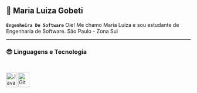 ## 🤖 Maria Luiza Gobeti 

**`Engenheira De Software`**
Oie! Me chamo Maria Luiza e sou estudante de Engenharia de Software. 
São Paulo - Zona Sul 

___
 ### 😎 Linguagens e Tecnologia 
<div style ="display : inline_block"><br>
 
 <img 
    align="left" 
    alt="JavaScript" 
    title="JavaScript"
    width="30px" 
    height ="40px" 
    src="https://cdn.jsdelivr.net/gh/devicons/devicon@latest/icons/javascript/javascript-original.svg" 
/>




<img 
    align="left" 
    alt="Git" 
    title="Git"
    width="30px" 
    height ="40px"
    src="https://cdn.jsdelivr.net/gh/devicons/devicon@latest/icons/git/git-original.svg" 
/>

 
          

